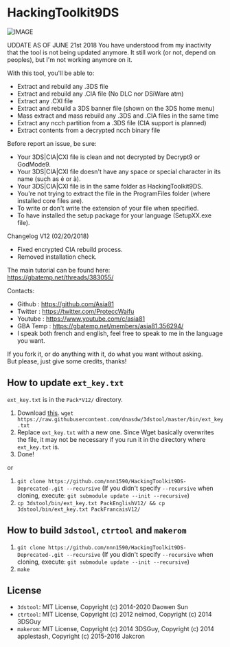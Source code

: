 # HackingToolkit9DS

![IMAGE](http://nsa39.casimages.com/img/2018/02/20/180220062531406418.png)

UDDATE AS OF JUNE 21st 2018
You have understood from my inactivity that the tool is not being updated anymore.
It still work (or not, depend on peoples), but I'm not working anymore on it.

With this tool, you'll be able to:
- Extract and rebuild any .3DS file
- Extract and rebuild any .CIA file (No DLC nor DSiWare atm)
- Extract any .CXI file
- Extract and rebuild a 3DS banner file (shown on the 3DS home menu)
- Mass extract and mass rebuild any .3DS and .CIA files in the same time
- Extract any ncch partition from a .3DS file (CIA support is planned)
- Extract contents from a decrypted ncch binary file

Before report an issue, be sure:
- Your 3DS|CIA|CXI file is clean and not decrypted by Decrypt9 or GodMode9.
- Your 3DS|CIA|CXI file doesn't have any space or special character in its name (such as é or à).
- Your 3DS|CIA|CXI file is in the same folder as HackingToolkit9DS.
- You're not trying to extract the file in the ProgramFiles folder (where installed core files are).
- To write or don't write the extension of your file when specified.
- To have installed the setup package for your language (SetupXX.exe file).

Changelog V12 (02/20/2018)
- Fixed encrypted CIA rebuild process.
- Removed installation check.

The main tutorial can be found here:<br>
https://gbatemp.net/threads/383055/

Contacts:
- Github : https://github.com/Asia81
- Twitter : https://twitter.com/ProteccWaifu
- Youtube : https://www.youtube.com/c/asia81
- GBA Temp : https://gbatemp.net/members/asia81.356294/
- I speak both french and english, feel free to speak to me in the language you want.

If you fork it, or do anything with it, do what you want without asking.  
But please, just give some credits, thanks!

## How to update `ext_key.txt`
`ext_key.txt` is in the `Pack*V12/` directory.

 1. Download [this](https://raw.githubusercontent.com/dnasdw/3dstool/master/bin/ext_key.txt). `wget https://raw.githubusercontent.com/dnasdw/3dstool/master/bin/ext_key.txt`
 2. Replace `ext_key.txt` with a new one. Since Wget basically overwrites the file, it may not be necessary if you run it in the directory where `ext_key.txt` is.
 3. Done!

or

 1. `git clone https://github.com/nnn1590/HackingToolkit9DS-Deprecated-.git --recursive` (If you didn't specify `--recursive` when cloning, execute: `git submodule update --init --recursive`)
 2. `cp 3dstool/bin/ext_key.txt PackEnglishV12/ && cp 3dstool/bin/ext_key.txt PackFrancaisV12/`

## How to build `3dstool`, `ctrtool` and `makerom`
 1. `git clone https://github.com/nnn1590/HackingToolkit9DS-Deprecated-.git --recursive` (If you didn't specify `--recursive` when cloning, execute: `git submodule update --init --recursive`)
 2. `make`

## License
- `3dstool`: MIT License, Copyright (c) 2014-2020 Daowen Sun
- `ctrtool`: MIT License, Copyright (c) 2012 neimod, Copyright (c) 2014 3DSGuy
- `makerom`: MIT License, Copyright (c) 2014 3DSGuy, Copyright (c) 2014 applestash, Copyright (c) 2015-2016 Jakcron
